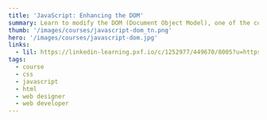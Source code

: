 ```yaml
---
title: 'JavaScript: Enhancing the DOM'
summary: Learn to modify the DOM (Document Object Model), one of the core components of every HTML page, with JavaScript.
thumb: '/images/courses/javascript-dom_tn.png'
hero: '/images/courses/javascript-dom.jpg'
links:
  - lil: https://linkedin-learning.pxf.io/c/1252977/449670/8005?u=https%3A%2F%2Fwww.linkedin.com%2Flearning%2Fjavascript-enhancing-the-dom
tags:
  - course
  - css
  - javascript
  - html
  - web designer
  - web developer
---
```

